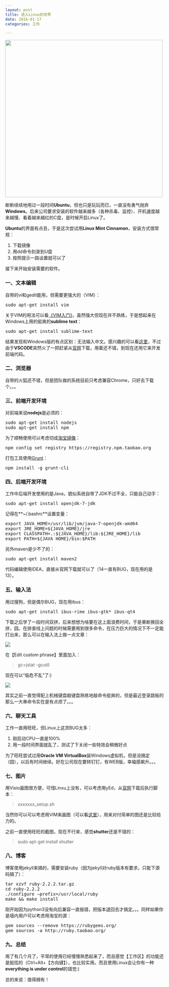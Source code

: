 ```yaml
---
layout: post
title: 进入Linux的世界
date: 2016-01-17
categories: 工作

---
```


<img src="http://7xiz10.com1.z0.glb.clouddn.com/LINUX-MINT-1.png" width="500px;"/>


断断续续地用过一段时间**Ubuntu**，但也只是玩玩而已，一直没有勇气抛弃**Windows**。后来公司要求安装的软件越来越多（各种杀毒、监控）、开机速度越来越慢、看着越来越红的C盘，是时候开启Linux了。

**Ubuntu**的界面有点丑，于是这次尝试用**Linux Mint Cinnamon**，安装方式很常规：

1. 下载镜像
2. 用dd命令刻录到U盘
3. 按照提示一路设置就可以了

接下来开始安装需要的软件。

### 一、文本编辑

自带的vi和gedit能用，但需要更强大的（VIM）：

<pre class="prettyprint">
sudo apt-get install vim
</pre>

关于VIM的用法可以看[《VIM入门》](http://wsztrush.github.io/%E5%B7%A5%E5%85%B7/2015/06/10/VIM.html)，虽然强大但现在并不熟练，于是想起来在Windows上用的挺爽的**sublime text**：

<pre class="prettyprint">
sudo apt-get install sublime-text
</pre>

结果发现和Windows版的有点区别：无法输入中文。感兴趣的可以看[这里](http://jingyan.baidu.com/article/f3ad7d0ff8731609c3345b3b.html)，不过由于**VSCODE**突然火了一把赶紧从[官网](https://www.visualstudio.com/)下载，用着还不错，到现在还用它来开发前端代码。

### 二、浏览器

自带的火狐还不错，但是团队做的系统目前只考虑兼容Chrome，只好去下载个。。。

### 三、前端开发环境

对前端来说**nodejs**是必须的：

<pre class="prettyprint">
sudo apt-get install nodejs
sudo apt-get install npm
</pre>

为了顺畅使用可以考虑切成[淘宝镜像](http://npm.taobao.org/)：

<pre class="prettyprint">
npm config set registry https://registry.npm.taobao.org
</pre>

打包工具使用[Grunt](http://www.gruntjs.net/)：

<pre class="prettyprint">
npm install -g grunt-cli
</pre>

### 四、后端开发环境

工作中后端开发使用的是Java，貌似系统自带了JDK不过不全，只能自己动手：

<pre class="prettyprint">
sudo apt-get install openjdk-7-jdk
</pre>

记得在**~/.bashrc**设置变量：

<pre class="prettyprint">
export JAVA_HOME=/usr/lib/jvm/java-7-openjdk-amd64
export JRE_HOME=${JAVA_HOME}/jre
export CLASSPATH=.:${JAVA_HOME}/lib:${JRE_HOME}/lib
export PATH=${JAVA_HOME}/bin:$PATH
</pre>

另外maven是少不了的：

<pre class="prettyprint">
sudo apt-get install maven2
</pre>

代码编辑使用IDEA，直接从官网下载就可以了（14一直有BUG，现在用的是13）。

### 五、输入法

用过搜狗，但是偶尔BUG，现在用ibus：

<pre class="prettyprint">
sudo apt-get install ibus-rime ibus-gtk* ibus-qt4
</pre>

下载之后学了一段时间双拼，后来想想为啥要在这上面浪费时间，于是果断换回全拼，囧。在排查线上问题的时候需要用到很多命令，在压力巨大的情况下不一定能打出来，那么可以在输入法上做一点文章：

![](http://7xiz10.com1.z0.glb.clouddn.com/LINUX-MINT-2.png)

在【Edit custom phrase】里面加入：

> gc=jstat -gcutil 

现在可以“临危不乱”了:)

![](http://7xiz10.com1.z0.glb.clouddn.com/LINUX-MINT-3.png)

其实之前一直觉得配上机械键盘敲键盘熟练地敲命令挺爽的，但是最近登录跳板的那么一大串命令实在是有点烦了。。。

### 六、聊天工具

工作一直用旺旺，但Linux上这货BUG太多：

1. 刚启动CPU一直是100%
2. 用一段时间界面就乱了，测试了下关闭一些特效会稍微好点

为了旺旺尝试过用**Oracle VM VirtualBox**装Windows虚拟机，但是没搞定（囧），以后有时间继续。好在公司现在要转钉钉，有WEB版，幸福感飙升。。。

### 七、图片

用Visio画图很方便，可惜Linxu上没有，可以考虑用yEd，从[官网](http://www.yworks.com/)下载后执行脚本：

> xxxxxxx_setup.sh

当然你可以可以考虑用VIM来画图（可以看[这里](http://wsztrush.github.io/%E7%BC%96%E7%A8%8B%E6%8A%80%E6%9C%AF/2016/01/05/VIM-PAINT.html)），用来对付简单的图还是比较给力的。

之前一直使用旺旺的截图，现在不行来，感觉**shutter**还是不错的：

> sudo apt-get install shutter

### 八、博客

博客使用jekyll来搞的，需要安装ruby（因为jekyll对ruby版本有要求，只能下源码搞了）：

<pre class="prettyprint">
tar xzvf ruby-2.2.2.tar.gz 
cd ruby-2.2.2
./configure –prefix=/usr/local/ruby  
make && make install
</pre>

刚开始因为python3没有向后兼容一直报错，把版本退回去才搞定。。。同样如果你是墙内用户可以考虑用淘宝的源：

<pre class="prettyprint">
gem sources --remove https://rubygems.org/
gem sources -a http://ruby.taobao.org/
</pre>

### 九、总结

用了有几个月了，平常的使用已经慢慢熟悉起来了，而且感觉【工作区】的功能还是挺炫的（Ctrl+Alt+【方向键】），也比较实用。而且使用Linux会让你有一种**everything is under control**的错觉:)

总的来说：值得拥有！
